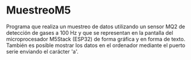 # MuestreoM5

Programa que realiza un muestreo de datos utilizando un sensor MQ2 de detección de gases a 100 Hz y que se representan en la pantalla del microprocesador M5Stack (ESP32) de forma gráfica y en forma de texto. También es posible mostrar los datos en el ordenador mediante el puerto serie enviando el carácter 'a'.
